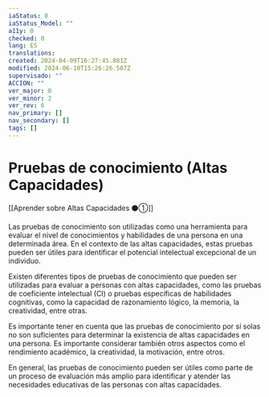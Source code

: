 ```yaml
---
iaStatus: 0
iaStatus_Model: ""
a11y: 0
checked: 0
lang: ES
translations: 
created: 2024-04-09T16:27:45.081Z
modified: 2024-06-10T15:26:26.507Z
supervisado: ""
ACCION: ""
ver_major: 0
ver_minor: 2
ver_rev: 6
nav_primary: []
nav_secondary: []
tags: []
---
```

# Pruebas de conocimiento (Altas Capacidades)

[[Aprender sobre Altas Capacidades ⚫①]]

Las pruebas de conocimiento son utilizadas como una herramienta para evaluar el nivel de conocimientos y habilidades de una persona en una determinada área. En el contexto de las altas capacidades, estas pruebas pueden ser útiles para identificar el potencial intelectual excepcional de un individuo.

Existen diferentes tipos de pruebas de conocimiento que pueden ser utilizadas para evaluar a personas con altas capacidades, como las pruebas de coeficiente intelectual (CI) o pruebas específicas de habilidades cognitivas, como la capacidad de razonamiento lógico, la memoria, la creatividad, entre otras.

Es importante tener en cuenta que las pruebas de conocimiento por sí solas no son suficientes para determinar la existencia de altas capacidades en una persona. Es importante considerar también otros aspectos como el rendimiento académico, la creatividad, la motivación, entre otros.

En general, las pruebas de conocimiento pueden ser útiles como parte de un proceso de evaluación más amplio para identificar y atender las necesidades educativas de las personas con altas capacidades.
